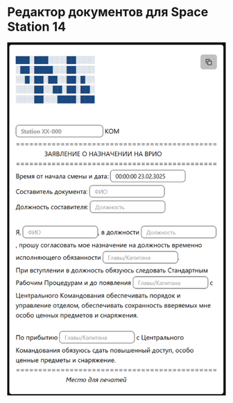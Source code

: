 # Редактор документов для Space Station 14

![Preview](https://github.com/waitstop/ss14-docs-editor/blob/main/preview.png?raw=true)

